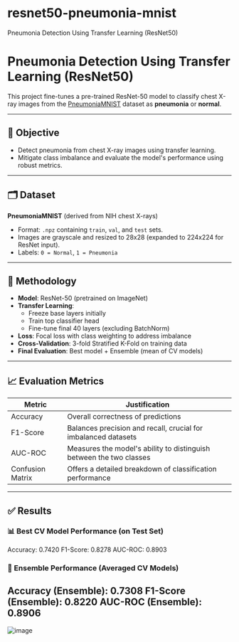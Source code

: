 # resnet50-pneumonia-mnist
Pneumonia Detection Using Transfer Learning (ResNet50)
# Pneumonia Detection Using Transfer Learning (ResNet50)

This project fine-tunes a pre-trained ResNet-50 model to classify chest X-ray images from the [PneumoniaMNIST](https://www.kaggle.com/datasets/rijulshr/pneumoniamnist/data) dataset as **pneumonia** or **normal**.

---

## 🎯 Objective

- Detect pneumonia from chest X-ray images using transfer learning.
- Mitigate class imbalance and evaluate the model's performance using robust metrics.

---

## 🗂️ Dataset

**PneumoniaMNIST** (derived from NIH chest X-rays)

- Format: `.npz` containing `train`, `val`, and `test` sets.
- Images are grayscale and resized to 28x28 (expanded to 224x224 for ResNet input).
- Labels: `0 = Normal`, `1 = Pneumonia`

---

## 🔧 Methodology

- **Model**: ResNet-50 (pretrained on ImageNet)
- **Transfer Learning**:
  - Freeze base layers initially
  - Train top classifier head
  - Fine-tune final 40 layers (excluding BatchNorm)
- **Loss**: Focal loss with class weighting to address imbalance
- **Cross-Validation**: 3-fold Stratified K-Fold on training data
- **Final Evaluation**: Best model + Ensemble (mean of CV models)

---

## 📈 Evaluation Metrics

| Metric         | Justification                                                                 |
|----------------|--------------------------------------------------------------------------------|
| Accuracy       | Overall correctness of predictions                                             |
| F1-Score       | Balances precision and recall, crucial for imbalanced datasets                |
| AUC-ROC        | Measures the model's ability to distinguish between the two classes            |
| Confusion Matrix | Offers a detailed breakdown of classification performance                  |

---

## ✅ Results

### 📊 Best CV Model Performance (on Test Set)

Accuracy: 0.7420
F1-Score: 0.8278
AUC-ROC: 0.8903

### 🤝 Ensemble Performance (Averaged CV Models)

Accuracy (Ensemble): 0.7308
F1-Score (Ensemble): 0.8220
AUC-ROC (Ensemble): 0.8906
---

![image](https://github.com/user-attachments/assets/cfd561cf-2cd5-4562-9cb7-0773a8a1cea9)
